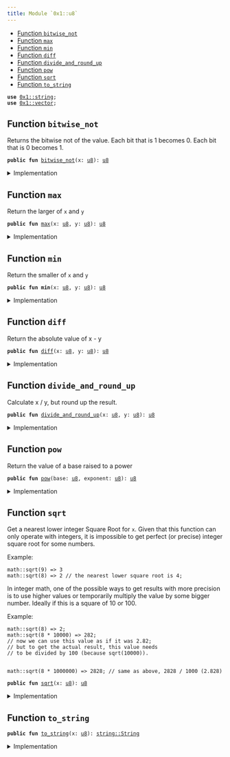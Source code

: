 ```yaml
---
title: Module `0x1::u8`
---
```




-  [Function `bitwise_not`](#0x1_u8_bitwise_not)
-  [Function `max`](#0x1_u8_max)
-  [Function `min`](#0x1_u8_min)
-  [Function `diff`](#0x1_u8_diff)
-  [Function `divide_and_round_up`](#0x1_u8_divide_and_round_up)
-  [Function `pow`](#0x1_u8_pow)
-  [Function `sqrt`](#0x1_u8_sqrt)
-  [Function `to_string`](#0x1_u8_to_string)


<pre><code><b>use</b> <a href="string.md#0x1_string">0x1::string</a>;
<b>use</b> <a href="vector.md#0x1_vector">0x1::vector</a>;
</code></pre>



<a name="0x1_u8_bitwise_not"></a>

## Function `bitwise_not`

Returns the bitwise not of the value.
Each bit that is 1 becomes 0. Each bit that is 0 becomes 1.


<pre><code><b>public</b> <b>fun</b> <a href="u8.md#0x1_u8_bitwise_not">bitwise_not</a>(x: <a href="u8.md#0x1_u8">u8</a>): <a href="u8.md#0x1_u8">u8</a>
</code></pre>



<details>
<summary>Implementation</summary>


<pre><code><b>public</b> <b>fun</b> <a href="u8.md#0x1_u8_bitwise_not">bitwise_not</a>(x: <a href="u8.md#0x1_u8">u8</a>): <a href="u8.md#0x1_u8">u8</a> {
    x ^ max_value!()
}
</code></pre>



</details>

<a name="0x1_u8_max"></a>

## Function `max`

Return the larger of <code>x</code> and <code>y</code>


<pre><code><b>public</b> <b>fun</b> <a href="u8.md#0x1_u8_max">max</a>(x: <a href="u8.md#0x1_u8">u8</a>, y: <a href="u8.md#0x1_u8">u8</a>): <a href="u8.md#0x1_u8">u8</a>
</code></pre>



<details>
<summary>Implementation</summary>


<pre><code><b>public</b> <b>fun</b> <a href="u8.md#0x1_u8_max">max</a>(x: <a href="u8.md#0x1_u8">u8</a>, y: <a href="u8.md#0x1_u8">u8</a>): <a href="u8.md#0x1_u8">u8</a> {
    std::macros::num_max!(x, y)
}
</code></pre>



</details>

<a name="0x1_u8_min"></a>

## Function `min`

Return the smaller of <code>x</code> and <code>y</code>


<pre><code><b>public</b> <b>fun</b> <b>min</b>(x: <a href="u8.md#0x1_u8">u8</a>, y: <a href="u8.md#0x1_u8">u8</a>): <a href="u8.md#0x1_u8">u8</a>
</code></pre>



<details>
<summary>Implementation</summary>


<pre><code><b>public</b> <b>fun</b> <b>min</b>(x: <a href="u8.md#0x1_u8">u8</a>, y: <a href="u8.md#0x1_u8">u8</a>): <a href="u8.md#0x1_u8">u8</a> {
    std::macros::num_min!(x, y)
}
</code></pre>



</details>

<a name="0x1_u8_diff"></a>

## Function `diff`

Return the absolute value of x - y


<pre><code><b>public</b> <b>fun</b> <a href="u8.md#0x1_u8_diff">diff</a>(x: <a href="u8.md#0x1_u8">u8</a>, y: <a href="u8.md#0x1_u8">u8</a>): <a href="u8.md#0x1_u8">u8</a>
</code></pre>



<details>
<summary>Implementation</summary>


<pre><code><b>public</b> <b>fun</b> <a href="u8.md#0x1_u8_diff">diff</a>(x: <a href="u8.md#0x1_u8">u8</a>, y: <a href="u8.md#0x1_u8">u8</a>): <a href="u8.md#0x1_u8">u8</a> {
    std::macros::num_diff!(x, y)
}
</code></pre>



</details>

<a name="0x1_u8_divide_and_round_up"></a>

## Function `divide_and_round_up`

Calculate x / y, but round up the result.


<pre><code><b>public</b> <b>fun</b> <a href="u8.md#0x1_u8_divide_and_round_up">divide_and_round_up</a>(x: <a href="u8.md#0x1_u8">u8</a>, y: <a href="u8.md#0x1_u8">u8</a>): <a href="u8.md#0x1_u8">u8</a>
</code></pre>



<details>
<summary>Implementation</summary>


<pre><code><b>public</b> <b>fun</b> <a href="u8.md#0x1_u8_divide_and_round_up">divide_and_round_up</a>(x: <a href="u8.md#0x1_u8">u8</a>, y: <a href="u8.md#0x1_u8">u8</a>): <a href="u8.md#0x1_u8">u8</a> {
    std::macros::num_divide_and_round_up!(x, y)
}
</code></pre>



</details>

<a name="0x1_u8_pow"></a>

## Function `pow`

Return the value of a base raised to a power


<pre><code><b>public</b> <b>fun</b> <a href="u8.md#0x1_u8_pow">pow</a>(base: <a href="u8.md#0x1_u8">u8</a>, exponent: <a href="u8.md#0x1_u8">u8</a>): <a href="u8.md#0x1_u8">u8</a>
</code></pre>



<details>
<summary>Implementation</summary>


<pre><code><b>public</b> <b>fun</b> <a href="u8.md#0x1_u8_pow">pow</a>(base: <a href="u8.md#0x1_u8">u8</a>, exponent: <a href="u8.md#0x1_u8">u8</a>): <a href="u8.md#0x1_u8">u8</a> {
    std::macros::num_pow!(base, exponent)
}
</code></pre>



</details>

<a name="0x1_u8_sqrt"></a>

## Function `sqrt`

Get a nearest lower integer Square Root for <code>x</code>. Given that this
function can only operate with integers, it is impossible
to get perfect (or precise) integer square root for some numbers.

Example:
```
math::sqrt(9) => 3
math::sqrt(8) => 2 // the nearest lower square root is 4;
```

In integer math, one of the possible ways to get results with more
precision is to use higher values or temporarily multiply the
value by some bigger number. Ideally if this is a square of 10 or 100.

Example:
```
math::sqrt(8) => 2;
math::sqrt(8 * 10000) => 282;
// now we can use this value as if it was 2.82;
// but to get the actual result, this value needs
// to be divided by 100 (because sqrt(10000)).


math::sqrt(8 * 1000000) => 2828; // same as above, 2828 / 1000 (2.828)
```


<pre><code><b>public</b> <b>fun</b> <a href="u8.md#0x1_u8_sqrt">sqrt</a>(x: <a href="u8.md#0x1_u8">u8</a>): <a href="u8.md#0x1_u8">u8</a>
</code></pre>



<details>
<summary>Implementation</summary>


<pre><code><b>public</b> <b>fun</b> <a href="u8.md#0x1_u8_sqrt">sqrt</a>(x: <a href="u8.md#0x1_u8">u8</a>): <a href="u8.md#0x1_u8">u8</a> {
    std::macros::num_sqrt!&lt;<a href="u8.md#0x1_u8">u8</a>, <a href="u16.md#0x1_u16">u16</a>&gt;(x, 8)
}
</code></pre>



</details>

<a name="0x1_u8_to_string"></a>

## Function `to_string`



<pre><code><b>public</b> <b>fun</b> <a href="u8.md#0x1_u8_to_string">to_string</a>(x: <a href="u8.md#0x1_u8">u8</a>): <a href="string.md#0x1_string_String">string::String</a>
</code></pre>



<details>
<summary>Implementation</summary>


<pre><code><b>public</b> <b>fun</b> <a href="u8.md#0x1_u8_to_string">to_string</a>(x: <a href="u8.md#0x1_u8">u8</a>): String {
    std::macros::num_to_string!(x)
}
</code></pre>



</details>
